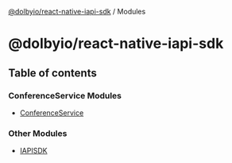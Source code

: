 [@dolbyio/react-native-iapi-sdk](README.md) / Modules

# @dolbyio/react-native-iapi-sdk

## Table of contents

### ConferenceService Modules

- [ConferenceService](modules/ConferenceService.md)

### Other Modules

- [IAPISDK](modules/IAPISDK.md)
